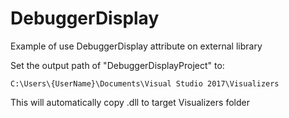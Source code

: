 # DebuggerDisplay

Example of use DebuggerDisplay attribute on external library

Set the output path of "DebuggerDisplayProject" to:

`C:\Users\{UserName}\Documents\Visual Studio 2017\Visualizers`

This will automatically copy .dll to target Visualizers folder